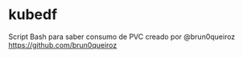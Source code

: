 # kubedf
Script Bash para saber consumo de PVC creado por @brun0queiroz https://github.com/brun0queiroz

